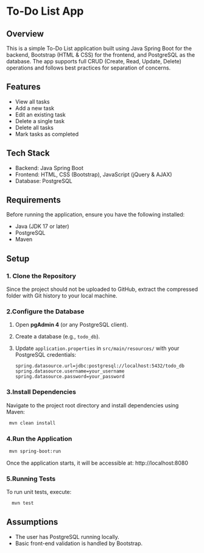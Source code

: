 # To-Do List App

## Overview

This is a simple To-Do List application built using Java Spring Boot for the backend, Bootstrap (HTML & CSS) for the frontend, and PostgreSQL as the database. The app supports full CRUD (Create, Read, Update, Delete) operations and follows best practices for separation of concerns.

## Features

- View all tasks
- Add a new task
- Edit an existing task
- Delete a single task
- Delete all tasks
- Mark tasks as completed

## Tech Stack

- Backend: Java Spring Boot
- Frontend: HTML, CSS (Bootstrap), JavaScript (jQuery & AJAX)
- Database: PostgreSQL

## Requirements

Before running the application, ensure you have the following installed:

- Java (JDK 17 or later)
- PostgreSQL
- Maven

## Setup

### 1. Clone the Repository

Since the project should not be uploaded to GitHub, extract the compressed folder with Git history to your local machine.

### 2.Configure the Database

1. Open **pgAdmin 4** (or any PostgreSQL client).
2. Create a database (e.g., `todo_db`).
3. Update `application.properties` in `src/main/resources/` with your PostgreSQL credentials:

   ```properties
   spring.datasource.url=jdbc:postgresql://localhost:5432/todo_db
   spring.datasource.username=your_username
   spring.datasource.password=your_password
   ```

### 3.Install Dependencies

Navigate to the project root directory and install dependencies using Maven:

```sh
 mvn clean install
```

### 4.Run the Application

```sh
 mvn spring-boot:run
```

Once the application starts, it will be accessible at: http://localhost:8080

### 5.Running Tests

To run unit tests, execute:

```sh
  mvn test
```

## Assumptions

- The user has PostgreSQL running locally.
- Basic front-end validation is handled by Bootstrap.
